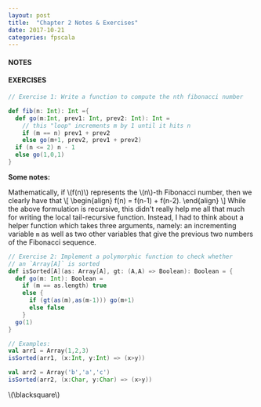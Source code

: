 ```yaml
---
layout: post
title:  "Chapter 2 Notes & Exercises"
date: 2017-10-21
categories: fpscala
---
```


#### NOTES

#### EXERCISES

```scala
// Exercise 1: Write a function to compute the nth fibonacci number

def fib(n: Int): Int ={
  def go(m:Int, prev1: Int, prev2: Int): Int =
    // this "loop" increments m by 1 until it hits n
    if (m == n) prev1 + prev2
    else go(m+1, prev2, prev1 + prev2)
  if (n <= 2) n - 1
  else go(1,0,1)
}
```

**Some notes:**

Mathematically, if \\(f(n)\\) represents the \\(n\\)-th Fibonacci number, then we
clearly have that
\\[
\begin{align}
f(n) = f(n-1) + f(n-2).
\end{align}
\\]
While the above formulation is recursive, this didn't really help me all that much
for writing the local tail-recursive function. Instead, I had to think about
a helper function which takes three arguments, namely: an incrementing variable `m` as well as
two other variables that give the previous two numbers of the Fibonacci
sequence.


```scala
// Exercise 2: Implement a polymorphic function to check whether
// an `Array[A]` is sorted
def isSorted[A](as: Array[A], gt: (A,A) => Boolean): Boolean = {
  def go(m: Int): Boolean =
    if (m == as.length) true
    else {
      if (gt(as(m),as(m-1))) go(m+1)
      else false
    }
  go(1)
}

// Examples:
val arr1 = Array(1,2,3)
isSorted(arr1, (x:Int, y:Int) => (x>y))

val arr2 = Array('b','a','c')
isSorted(arr2, (x:Char, y:Char) => (x>y))
```

\\(\blacksquare\\)
